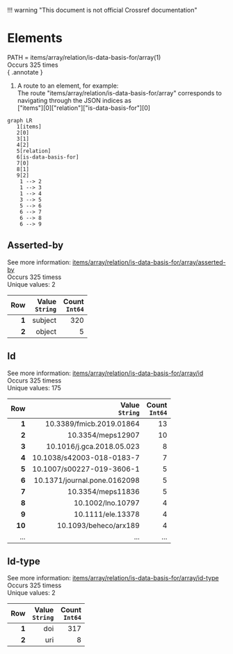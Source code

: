 !!! warning "This document is not official Crossref documentation"
# Elements
PATH = items/array/relation/is-data-basis-for/array(1)  
Occurs 325 times  
{ .annotate }

1. A route to an element, for example:  
   The route "items/array/relation/is-data-basis-for/array" corresponds to navigating through the JSON indices as  
   ["items"][0]["relation"]["is-data-basis-for"][0]  

```mermaid
graph LR
   1[items]
   2[0]
   3[1]
   4[2]
   5[relation]
   6[is-data-basis-for]
   7[0]
   8[1]
   9[2]
    1 --> 2
    1 --> 3
    1 --> 4
    3 --> 5
    5 --> 6
    6 --> 7
    6 --> 8
    6 --> 9
```


## Asserted-by
See more information: [items/array/relation/is-data-basis-for/array/asserted-by](asserted-by/index.md)  
Occurs 325 timess  
Unique values: 2  

| **Row** | **Value**<br>`String` | **Count**<br>`Int64` |
|--------:|----------------------:|---------------------:|
| **1**   | subject               | 320                  |
| **2**   | object                | 5                    |

## Id
See more information: [items/array/relation/is-data-basis-for/array/id](id/index.md)  
Occurs 325 timess  
Unique values: 175  

| **Row** | **Value**<br>`String`        | **Count**<br>`Int64` |
|--------:|-----------------------------:|---------------------:|
| **1**   | 10.3389/fmicb.2019.01864     | 13                   |
| **2**   | 10.3354/meps12907            | 10                   |
| **3**   | 10.1016/j.gca.2018.05.023    | 8                    |
| **4**   | 10.1038/s42003-018-0183-7    | 7                    |
| **5**   | 10.1007/s00227-019-3606-1    | 5                    |
| **6**   | 10.1371/journal.pone.0162098 | 5                    |
| **7**   | 10.3354/meps11836            | 5                    |
| **8**   | 10.1002/lno.10797            | 4                    |
| **9**   | 10.1111/ele.13378            | 4                    |
| **10**  | 10.1093/beheco/arx189        | 4                    |
| ... | ... | ... |

## Id-type
See more information: [items/array/relation/is-data-basis-for/array/id-type](id-type/index.md)  
Occurs 325 timess  
Unique values: 2  

| **Row** | **Value**<br>`String` | **Count**<br>`Int64` |
|--------:|----------------------:|---------------------:|
| **1**   | doi                   | 317                  |
| **2**   | uri                   | 8                    |

